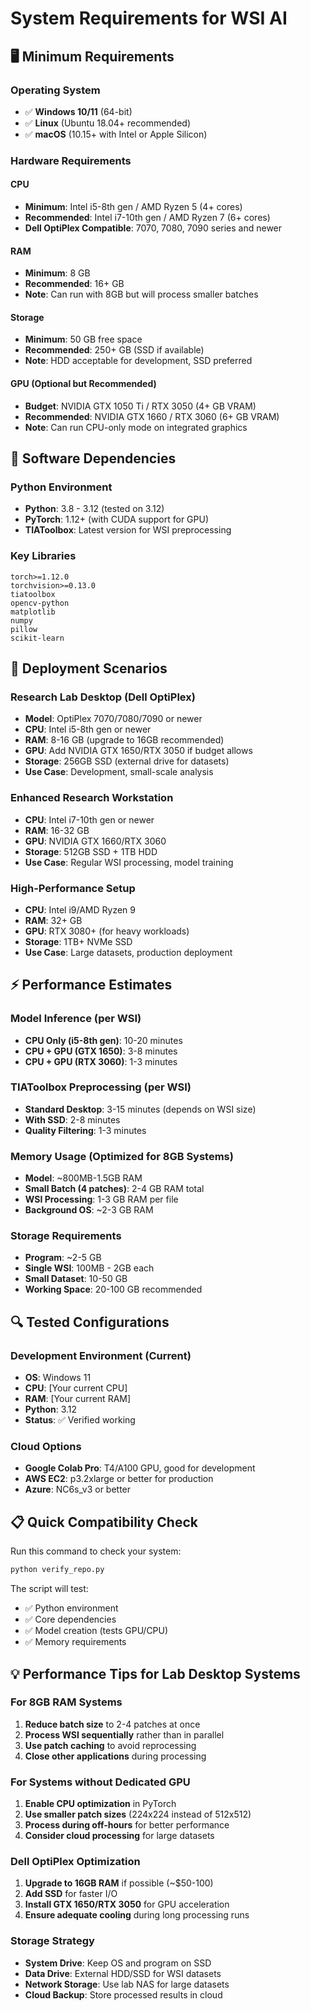 # System Requirements for WSI AI

## 🖥️ Minimum Requirements

### **Operating System**
- ✅ **Windows 10/11** (64-bit)
- ✅ **Linux** (Ubuntu 18.04+ recommended)
- ✅ **macOS** (10.15+ with Intel or Apple Silicon)

### **Hardware Requirements**

#### **CPU**
- **Minimum**: Intel i5-8th gen / AMD Ryzen 5 (4+ cores)
- **Recommended**: Intel i7-10th gen / AMD Ryzen 7 (6+ cores)
- **Dell OptiPlex Compatible**: 7070, 7080, 7090 series and newer

#### **RAM**
- **Minimum**: 8 GB
- **Recommended**: 16+ GB
- **Note**: Can run with 8GB but will process smaller batches

#### **Storage**
- **Minimum**: 50 GB free space
- **Recommended**: 250+ GB (SSD if available)
- **Note**: HDD acceptable for development, SSD preferred

#### **GPU (Optional but Recommended)**
- **Budget**: NVIDIA GTX 1050 Ti / RTX 3050 (4+ GB VRAM)
- **Recommended**: NVIDIA GTX 1660 / RTX 3060 (6+ GB VRAM)
- **Note**: Can run CPU-only mode on integrated graphics

## 🔧 Software Dependencies

### **Python Environment**
- **Python**: 3.8 - 3.12 (tested on 3.12)
- **PyTorch**: 1.12+ (with CUDA support for GPU)
- **TIAToolbox**: Latest version for WSI preprocessing

### **Key Libraries**
```
torch>=1.12.0
torchvision>=0.13.0
tiatoolbox
opencv-python
matplotlib
numpy
pillow
scikit-learn
```

## 🏥 Deployment Scenarios

### **Research Lab Desktop (Dell OptiPlex)**
- **Model**: OptiPlex 7070/7080/7090 or newer
- **CPU**: Intel i5-8th gen or newer
- **RAM**: 8-16 GB (upgrade to 16GB recommended)
- **GPU**: Add NVIDIA GTX 1650/RTX 3050 if budget allows
- **Storage**: 256GB SSD (external drive for datasets)
- **Use Case**: Development, small-scale analysis

### **Enhanced Research Workstation**
- **CPU**: Intel i7-10th gen or newer
- **RAM**: 16-32 GB
- **GPU**: NVIDIA GTX 1660/RTX 3060
- **Storage**: 512GB SSD + 1TB HDD
- **Use Case**: Regular WSI processing, model training

### **High-Performance Setup**
- **CPU**: Intel i9/AMD Ryzen 9
- **RAM**: 32+ GB
- **GPU**: RTX 3080+ (for heavy workloads)
- **Storage**: 1TB+ NVMe SSD
- **Use Case**: Large datasets, production deployment

## ⚡ Performance Estimates

### **Model Inference** (per WSI)
- **CPU Only (i5-8th gen)**: 10-20 minutes
- **CPU + GPU (GTX 1650)**: 3-8 minutes  
- **CPU + GPU (RTX 3060)**: 1-3 minutes

### **TIAToolbox Preprocessing** (per WSI)
- **Standard Desktop**: 3-15 minutes (depends on WSI size)
- **With SSD**: 2-8 minutes
- **Quality Filtering**: 1-3 minutes

### **Memory Usage (Optimized for 8GB Systems)**
- **Model**: ~800MB-1.5GB RAM
- **Small Batch (4 patches)**: 2-4 GB RAM total
- **WSI Processing**: 1-3 GB RAM per file
- **Background OS**: ~2-3 GB RAM

### **Storage Requirements**
- **Program**: ~2-5 GB
- **Single WSI**: 100MB - 2GB each
- **Small Dataset**: 10-50 GB
- **Working Space**: 20-100 GB recommended

## 🔍 Tested Configurations

### **Development Environment (Current)**
- **OS**: Windows 11
- **CPU**: [Your current CPU]
- **RAM**: [Your current RAM]
- **Python**: 3.12
- **Status**: ✅ Verified working

### **Cloud Options**
- **Google Colab Pro**: T4/A100 GPU, good for development
- **AWS EC2**: p3.2xlarge or better for production
- **Azure**: NC6s_v3 or better

## 📋 Quick Compatibility Check

Run this command to check your system:
```bash
python verify_repo.py
```

The script will test:
- ✅ Python environment
- ✅ Core dependencies
- ✅ Model creation (tests GPU/CPU)
- ✅ Memory requirements

## 💡 Performance Tips for Lab Desktop Systems

### **For 8GB RAM Systems**
1. **Reduce batch size** to 2-4 patches at once
2. **Process WSI sequentially** rather than in parallel
3. **Use patch caching** to avoid reprocessing
4. **Close other applications** during processing

### **For Systems without Dedicated GPU**
1. **Enable CPU optimization** in PyTorch
2. **Use smaller patch sizes** (224x224 instead of 512x512)
3. **Process during off-hours** for better performance
4. **Consider cloud processing** for large datasets

### **Dell OptiPlex Optimization**
1. **Upgrade to 16GB RAM** if possible (~$50-100)
2. **Add SSD** for faster I/O
3. **Install GTX 1650/RTX 3050** for GPU acceleration
4. **Ensure adequate cooling** during long processing runs

### **Storage Strategy**
- **System Drive**: Keep OS and program on SSD
- **Data Drive**: External HDD/SSD for WSI datasets
- **Network Storage**: Use lab NAS for large datasets
- **Cloud Backup**: Store processed results in cloud
